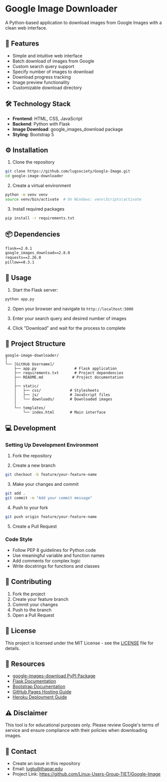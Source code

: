 # Google Image Downloader

A Python-based application to download images from Google Images with a clean web interface.

## 📝 Features

- Simple and intuitive web interface
- Batch download of images from Google
- Custom search query support
- Specify number of images to download
- Download progress tracking
- Image preview functionality
- Customizable download directory

## 🛠️ Technology Stack

- **Frontend**: HTML, CSS, JavaScript
- **Backend**: Python with Flask
- **Image Download**: google_images_download package
- **Styling**: Bootstrap 5

## ⚙️ Installation

1. Clone the repository
```bash
git clone https://github.com/lugsociety/Google-Image.git
cd google-image-downloader
```

2. Create a virtual environment
```bash
python -m venv venv
source venv/bin/activate  # On Windows: venv\Scripts\activate
```

3. Install required packages
```bash
pip install -r requirements.txt
```

## 📦 Dependencies

```txt
flask==2.0.1
google_images_download==2.8.0
requests==2.26.0
pillow==8.3.1
```

## 🚀 Usage

1. Start the Flask server:
```bash
python app.py
```

2. Open your browser and navigate to `http://localhost:5000`

3. Enter your search query and desired number of images

4. Click "Download" and wait for the process to complete

## 📁 Project Structure

```
google-image-downloader/
│
└── [GitHub Username]/
    ├── app.py                 # Flask application
    ├── requirements.txt       # Project dependencies
    ├── README.md             # Project documentation
    │
    ├── static/
    │   ├── css/             # Stylesheets
    │   ├── js/              # JavaScript files
    │   └── downloads/       # Downloaded images
    │
    └── templates/
        └── index.html       # Main interface
```

## 💻 Development

### Setting Up Development Environment

1. Fork the repository

2. Create a new branch
```bash
git checkout -b feature/your-feature-name
```

3. Make your changes and commit
```bash
git add .
git commit -m "Add your commit message"
```

4. Push to your fork
```bash
git push origin feature/your-feature-name
```

5. Create a Pull Request

### Code Style

- Follow PEP 8 guidelines for Python code
- Use meaningful variable and function names
- Add comments for complex logic
- Write docstrings for functions and classes

## 🤝 Contributing

1. Fork the project
2. Create your feature branch
3. Commit your changes
4. Push to the branch
5. Open a Pull Request

## 📝 License

This project is licensed under the MIT License - see the [LICENSE](LICENSE) file for details.

## 🔗 Resources

- [google-images-download PyPI Package](https://pypi.org/project/google-images-download/)
- [Flask Documentation](https://flask.palletsprojects.com/)
- [Bootstrap Documentation](https://getbootstrap.com/docs/)
- [GitHub Pages Hosting Guide](https://pages.github.com/)
- [Heroku Deployment Guide](https://devcenter.heroku.com/articles/getting-started-with-python)

## ⚠️ Disclaimer

This tool is for educational purposes only. Please review Google's terms of service and ensure compliance with their policies when downloading images.

## 📧 Contact

- Create an issue in this repository
- Email: lugtu@thapar.edu
- Project Link: https://github.com/Linux-Users-Group-TIET/Google-Image
